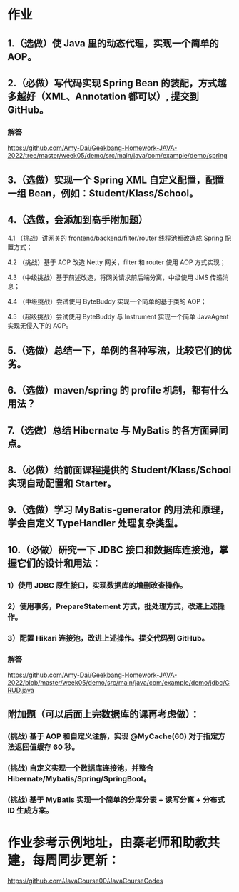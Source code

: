 # 作业
## 1.（选做）使 Java 里的动态代理，实现一个简单的 AOP。


## 2.（必做）写代码实现 Spring Bean 的装配，方式越多越好（XML、Annotation 都可以）, 提交到 GitHub。

### 解答

https://github.com/Amy-Dai/Geekbang-Homework-JAVA-2022/tree/master/week05/demo/src/main/java/com/example/demo/spring


## 3.（选做）实现一个 Spring XML 自定义配置，配置一组 Bean，例如：Student/Klass/School。

## 4.（选做，会添加到高手附加题）

4.1 （挑战）讲网关的 frontend/backend/filter/router 线程池都改造成 Spring 配置方式；

4.2 （挑战）基于 AOP 改造 Netty 网关，filter 和 router 使用 AOP 方式实现；

4.3 （中级挑战）基于前述改造，将网关请求前后端分离，中级使用 JMS 传递消息；

4.4 （中级挑战）尝试使用 ByteBuddy 实现一个简单的基于类的 AOP；

4.5 （超级挑战）尝试使用 ByteBuddy 与 Instrument 实现一个简单 JavaAgent 实现无侵入下的 AOP。


## 5.（选做）总结一下，单例的各种写法，比较它们的优劣。

## 6.（选做）maven/spring 的 profile 机制，都有什么用法？

## 7.（选做）总结 Hibernate 与 MyBatis 的各方面异同点。

## 8.（必做）给前面课程提供的 Student/Klass/School 实现自动配置和 Starter。

## 9.（选做）学习 MyBatis-generator 的用法和原理，学会自定义 TypeHandler 处理复杂类型。

## 10.（必做）研究一下 JDBC 接口和数据库连接池，掌握它们的设计和用法：
### 1）使用 JDBC 原生接口，实现数据库的增删改查操作。

### 2）使用事务，PrepareStatement 方式，批处理方式，改进上述操作。

### 3）配置 Hikari 连接池，改进上述操作。提交代码到 GitHub。

### 解答

https://github.com/Amy-Dai/Geekbang-Homework-JAVA-2022/blob/master/week05/demo/src/main/java/com/example/demo/jdbc/CRUD.java


## 附加题（可以后面上完数据库的课再考虑做）：
### (挑战) 基于 AOP 和自定义注解，实现 @MyCache(60) 对于指定方法返回值缓存 60 秒。
### (挑战) 自定义实现一个数据库连接池，并整合 Hibernate/Mybatis/Spring/SpringBoot。
### (挑战) 基于 MyBatis 实现一个简单的分库分表 + 读写分离 + 分布式 ID 生成方案。

# 作业参考示例地址，由秦老师和助教共建，每周同步更新： 

https://github.com/JavaCourse00/JavaCourseCodes

